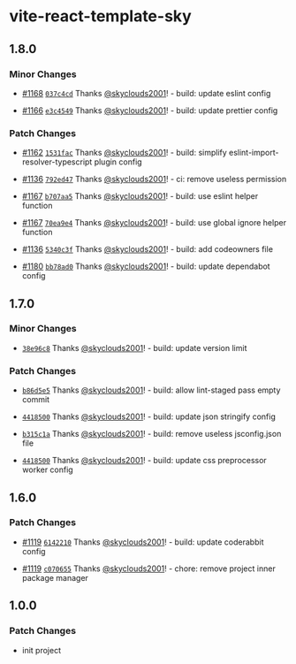 # vite-react-template-sky

## 1.8.0

### Minor Changes

- [#1168](https://github.com/skyclouds2001/vite-react-template-sky/pull/1168) [`037c4cd`](https://github.com/skyclouds2001/vite-react-template-sky/commit/037c4cdf75eea289ed0523c0ae108ec8dc578058) Thanks [@skyclouds2001](https://github.com/skyclouds2001)! - build: update eslint config

- [#1166](https://github.com/skyclouds2001/vite-react-template-sky/pull/1166) [`e3c4549`](https://github.com/skyclouds2001/vite-react-template-sky/commit/e3c4549760382584f43d06e149798fc405c1fb2c) Thanks [@skyclouds2001](https://github.com/skyclouds2001)! - build: update prettier config

### Patch Changes

- [#1162](https://github.com/skyclouds2001/vite-react-template-sky/pull/1162) [`1531fac`](https://github.com/skyclouds2001/vite-react-template-sky/commit/1531fac863e6ef177653c03f193ef9a8f6311b83) Thanks [@skyclouds2001](https://github.com/skyclouds2001)! - build: simplify eslint-import-resolver-typescript plugin config

- [#1136](https://github.com/skyclouds2001/vite-react-template-sky/pull/1136) [`792ed47`](https://github.com/skyclouds2001/vite-react-template-sky/commit/792ed47ca514d857ea235aa75b71be53599d2cc5) Thanks [@skyclouds2001](https://github.com/skyclouds2001)! - ci: remove useless permission

- [#1167](https://github.com/skyclouds2001/vite-react-template-sky/pull/1167) [`b707aa5`](https://github.com/skyclouds2001/vite-react-template-sky/commit/b707aa54e19ad5b694435fe21d8da05a54ad9dd3) Thanks [@skyclouds2001](https://github.com/skyclouds2001)! - build: use eslint helper function

- [#1167](https://github.com/skyclouds2001/vite-react-template-sky/pull/1167) [`70ea9e4`](https://github.com/skyclouds2001/vite-react-template-sky/commit/70ea9e4691fe838b40396bfcafdc222539838cbb) Thanks [@skyclouds2001](https://github.com/skyclouds2001)! - build: use global ignore helper function

- [#1136](https://github.com/skyclouds2001/vite-react-template-sky/pull/1136) [`5340c3f`](https://github.com/skyclouds2001/vite-react-template-sky/commit/5340c3f06de23147b9d8f627abecbe1a5402b762) Thanks [@skyclouds2001](https://github.com/skyclouds2001)! - build: add codeowners file

- [#1180](https://github.com/skyclouds2001/vite-react-template-sky/pull/1180) [`bb78ad0`](https://github.com/skyclouds2001/vite-react-template-sky/commit/bb78ad07afed7399263ec9d950c022543ea274c9) Thanks [@skyclouds2001](https://github.com/skyclouds2001)! - build: update dependabot config

## 1.7.0

### Minor Changes

- [`38e96c8`](https://github.com/skyclouds2001/vite-react-template-sky/commit/38e96c8d53a2fe69d896ee173b98d9570e6a8098) Thanks [@skyclouds2001](https://github.com/skyclouds2001)! - build: update version limit

### Patch Changes

- [`b86d5e5`](https://github.com/skyclouds2001/vite-react-template-sky/commit/b86d5e5e1bec151250e8b9abd75671582a891743) Thanks [@skyclouds2001](https://github.com/skyclouds2001)! - build: allow lint-staged pass empty commit

- [`4418500`](https://github.com/skyclouds2001/vite-react-template-sky/commit/4418500f8ac1e5dde235f1559589ee8f22b51ee6) Thanks [@skyclouds2001](https://github.com/skyclouds2001)! - build: update json stringify config

- [`b315c1a`](https://github.com/skyclouds2001/vite-react-template-sky/commit/b315c1a6dab19f8017c930b0f1c001c2fca754ad) Thanks [@skyclouds2001](https://github.com/skyclouds2001)! - build: remove useless jsconfig.json file

- [`4418500`](https://github.com/skyclouds2001/vite-react-template-sky/commit/4418500f8ac1e5dde235f1559589ee8f22b51ee6) Thanks [@skyclouds2001](https://github.com/skyclouds2001)! - build: update css preprocessor worker config

## 1.6.0

### Patch Changes

- [#1119](https://github.com/skyclouds2001/vite-react-template-sky/pull/1119) [`6142210`](https://github.com/skyclouds2001/vite-react-template-sky/commit/6142210c510914a5384e4bb842a925ff8d06babc) Thanks [@skyclouds2001](https://github.com/skyclouds2001)! - build: update coderabbit config

- [#1119](https://github.com/skyclouds2001/vite-react-template-sky/pull/1119) [`c070655`](https://github.com/skyclouds2001/vite-react-template-sky/commit/c07065582fc7c8e677e5e9bfc382036248f84c88) Thanks [@skyclouds2001](https://github.com/skyclouds2001)! - chore: remove project inner package manager

## 1.0.0

### Patch Changes

- init project
